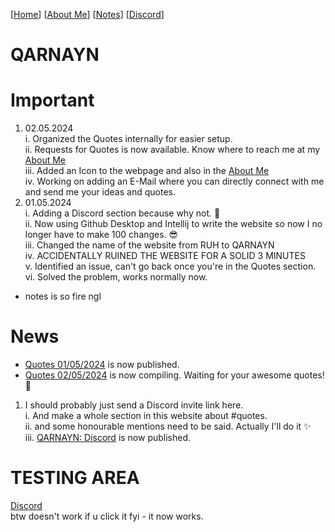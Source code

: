 <link rel="icon" href="favicon.ico">

[[Home](index.md)] [[About Me](ABOUT.md)] [[Notes](NOTES.md)] [[Discord](DISCORD.md)]

# QARNAYN

# Important
1. 02.05.2024   
    i. Organized the Quotes internally for easier setup.   
    ii. Requests for Quotes is now available. Know where to reach me at my [About Me](ABOUT.md)    
    iii. Added an Icon to the webpage and also in the [About Me](ABOUT.md)     
   iv. Working on adding an E-Mail where you can directly connect with me and send me your ideas and quotes.
2. 01.05.2024    
   i. Adding a Discord section because why not. 🥰    
   ii. Now using Github Desktop and Intellij to write the website so now I no longer have to make 100 changes. 😎     
   iii. Changed the name of the website from RUH to QARNAYN      
   iv. ACCIDENTALLY RUINED THE WEBSITE FOR A SOLID 3 MINUTES    
   v. Identified an issue, can't go back once you're in the Quotes section.    
   vi. Solved the problem, works normally now. 

- notes is so fire ngl

# News
- [Quotes 01/05/2024](/quotes/01052024.md) is now published.
- [Quotes 02/05/2024](/quotes/02052024/02052024.md) is now compiling. Waiting for your awesome quotes! 🌠   
1. I should probably just send a Discord invite link here.     
  i. And make a whole section in this website about #quotes.     
  ii. and some honourable mentions need to be said. Actually I'll do it ✨   
  iii. [QARNAYN: Discord](DISCORD.md) is now published.


# TESTING AREA
[Discord](DISCORD.md)      
btw doesn't work if u click it fyi - it now works.
